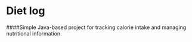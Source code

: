 # Diet log
####Simple Java-based project for tracking calorie intake and managing nutritional information. 